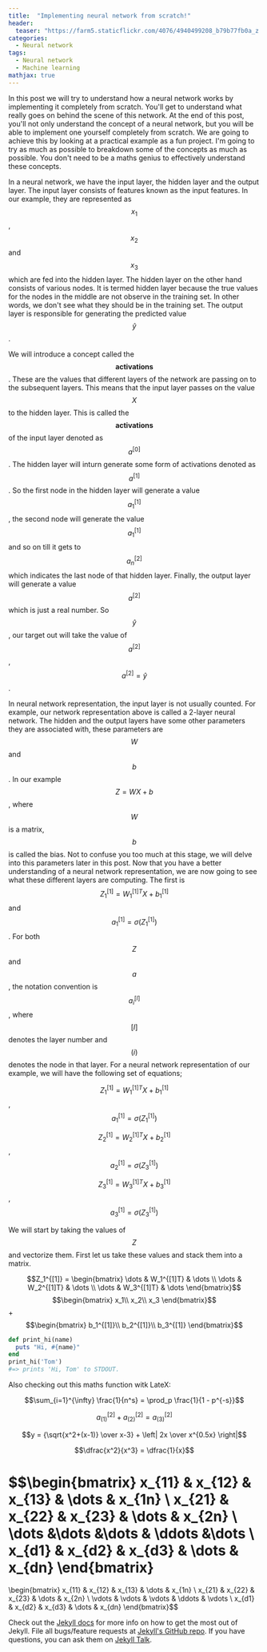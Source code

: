 ```yaml
---
title:  "Implementing neural network from scratch!"
header:
  teaser: "https://farm5.staticflickr.com/4076/4940499208_b79b77fb0a_z.jpg"
categories: 
  - Neural network
tags:
  - Neural network
  - Machine learning
mathjax: true
---
```


In this post we will try to understand how a neural network works by implementing it completely from scratch. You'll get to understand what really goes on behind the scene of this network. At the end of this post, you'll not only understand the concept of a neural network, but you will be able to implement one yourself completely from scratch. We are going to achieve this by looking at a practical example as a fun project.
I'm going to try as much as possible to breakdown some of the concepts as much as possible. You don't need to be a maths genius to effectively understand these concepts. 

In a neural network, we have the input layer, the hidden layer and the output layer. The input layer consists of features known as the input features. In our example, they are represented as $${x_1}$$, $${x_2}$$ and $${x_3}$$ which are fed into the hidden layer. The hidden layer on the other hand consists of various nodes. It is termed hidden layer because the true values for the nodes in the middle are not observe in the training set. In other words, we don't see what they should be in the training set. The output layer is responsible for generating the predicted value $${\hat{y}}$$.

We will introduce a concept called the $$\textbf{activations}$$. These are the values that different layers of the network are passing on to the subsequent layers. This means that the input layer passes on the value $$X$$ to the hidden layer. This is called the $$ \textbf{activations}$$ of the input layer denoted as $$a^{[0]}$$. The hidden layer will inturn generate some form of activations denoted as $${a}^{[1]}$$. So the first node in the hidden layer will generate a value $${a}_{1}^{[1]}$$, the second node will generate the value $${a}_{1}^{[1]}$$ and so on till it gets to $${a}_{n}^{[2]}$$ which indicates the last node of that hidden layer. Finally, the output layer will generate a value $${a}^{[2]}$$ which is just a real number. So $${\hat{y}}$$, our target out will take the value of $${a}^{[2]}$$,  $${a}^{[2]} = {\hat{y}} $$.

In neural network representation, the input layer is not usually counted. For example, our network representation above is called a 2-layer neural network. The hidden and the output layers have some other parameters they are associated with, these parameters  are $$W$$ and $$b$$. In our example $$Z=WX + b$$, where $$W$$ is a matrix, $$b$$ is called the bias. Not to confuse you too much at this stage, we will delve into this parameters later in this post.
Now that you have a better understanding of a neural network representation, we are now going to see what these different layers are computing. The first is $$ Z_1^{[1]} = W_1^{[1]T}{X}+b_1^{[1]} $$ and $$a_1^{[1]} = {\sigma}(Z_1^{[1]})$$. For both $$Z$$ and $$a$$, the notation convention is $$a_i^{[l]}$$, where $$[l]$$ denotes the layer number and $$(i)$$ denotes the node in that layer.
For a neural network representation of our example, we will have the following set of equations;

$$Z_1^{[1]} = W_1^{[1]T}{X}+b_1^{[1]} $$, $$a_1^{[1]} = {\sigma}(Z_1^{[1]})$$

$$Z_2^{[1]} = W_2^{[1]T}{X}+b_2^{[1]} $$, $$a_2^{[1]} = {\sigma}(Z_3^{[1]})$$

$$Z_3^{[1]} = W_3^{[1]T}{X}+b_3^{[1]} $$, $$a_3^{[1]} = {\sigma}(Z_3^{[1]})$$

We will start by taking the values of $$Z$$ and vectorize them. First let us take these values and stack them into a matrix.

$$Z_1^{[1]} =
\begin{bmatrix}
	\dots & W_1^{[1]T} & \dots \\
	\dots & W_2^{[1]T} & \dots \\
	\dots & W_3^{[1]T} & \dots 
\end{bmatrix}$$
$$\begin{bmatrix}
	x_1\\
	x_2\\
	x_3
\end{bmatrix}$$
+
$$\begin{bmatrix}
	b_1^{[1]}\\
	b_2^{[1]}\\
	b_3^{[1]}
\end{bmatrix}$$






```ruby
def print_hi(name)
  puts "Hi, #{name}"
end
print_hi('Tom')
#=> prints 'Hi, Tom' to STDOUT.
```

Also checking out this maths function witk LateX:

$$\sum_{i=1}^{\infty} \frac{1}{n^s} 
= \prod_p \frac{1}{1 - p^{-s}}$$

$$a_{(1)}^{[2]} + a_{(2)}^{[2]} = a_{(3)}^{[2]}$$

$$y = {\sqrt{x^2+(x-1)} \over x-3} + \left| 2x \over x^{0.5x} \right|$$

$$\dfrac{x^2}{x^3} = \dfrac{1}{x}$$


$$\begin{bmatrix}
    x_{11}       & x_{12} & x_{13} & \dots & x_{1n} \\
    x_{21}       & x_{22} & x_{23} & \dots & x_{2n} \\
    \dots 	 &\dots	  &\dots   & \ddots &\dots   \\
    x_{d1}       & x_{d2} & x_{d3} & \dots & x_{dn}
\end{bmatrix}
=
\begin{bmatrix}
    x_{11} & x_{12} & x_{13} & \dots  & x_{1n} \\
    x_{21} & x_{22} & x_{23} & \dots  & x_{2n} \\
    \vdots & \vdots & \vdots & \ddots & \vdots \\
    x_{d1} & x_{d2} & x_{d3} & \dots  & x_{dn}
\end{bmatrix}$$



Check out the [Jekyll docs][jekyll-docs] for more info on how to get the most out of Jekyll. File all bugs/feature requests at [Jekyll's GitHub repo][jekyll-gh]. If you have questions, you can ask them on [Jekyll Talk][jekyll-talk].

[jekyll-docs]: http://jekyllrb.com/docs/home
[jekyll-gh]:   https://github.com/jekyll/jekyll
[jekyll-talk]: https://talk.jekyllrb.com/
